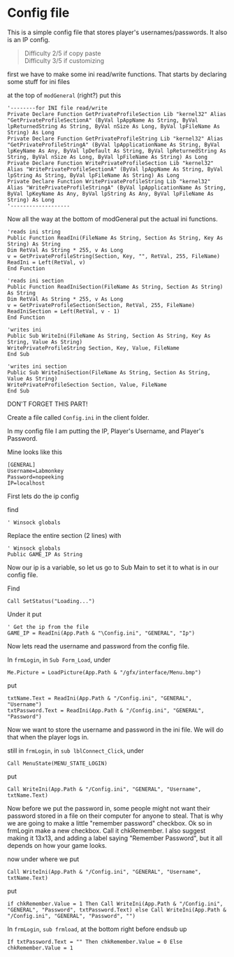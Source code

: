# Config file

This is a simple config file that stores player's usernames/passwords. It also is an IP config.

> Difficulty 2/5 if copy paste  
> Difficulty 3/5 if customizing

first we have to make some ini read/write functions. That starts by declaring some stuff for ini files

at the top of ```modGeneral``` (right?) put this

```vba
'--------for INI file read/write
Private Declare Function GetPrivateProfileSection Lib "kernel32" Alias "GetPrivateProfileSectionA" (ByVal lpAppName As String, ByVal lpReturnedString As String, ByVal nSize As Long, ByVal lpFileName As String) As Long
Private Declare Function GetPrivateProfileString Lib "kernel32" Alias "GetPrivateProfileStringA" (ByVal lpApplicationName As String, ByVal lpKeyName As Any, ByVal lpDefault As String, ByVal lpReturnedString As String, ByVal nSize As Long, ByVal lpFileName As String) As Long
Private Declare Function WritePrivateProfileSection Lib "kernel32" Alias "WritePrivateProfileSectionA" (ByVal lpAppName As String, ByVal lpString As String, ByVal lpFileName As String) As Long
Private Declare Function WritePrivateProfileString Lib "kernel32" Alias "WritePrivateProfileStringA" (ByVal lpApplicationName As String, ByVal lpKeyName As Any, ByVal lpString As Any, ByVal lpFileName As String) As Long
'-------------------
```

Now all the way at the bottom of modGeneral put the actual ini functions.

```vba
'reads ini string
Public Function ReadIni(FileName As String, Section As String, Key As String) As String
Dim RetVal As String * 255, v As Long
v = GetPrivateProfileString(Section, Key, "", RetVal, 255, FileName)
ReadIni = Left(RetVal, v)
End Function
 
'reads ini section
Public Function ReadIniSection(FileName As String, Section As String) As String
Dim RetVal As String * 255, v As Long
v = GetPrivateProfileSection(Section, RetVal, 255, FileName)
ReadIniSection = Left(RetVal, v - 1)
End Function
 
'writes ini
Public Sub WriteIni(FileName As String, Section As String, Key As String, Value As String)
WritePrivateProfileString Section, Key, Value, FileName
End Sub
 
'writes ini section
Public Sub WriteIniSection(FileName As String, Section As String, Value As String)
WritePrivateProfileSection Section, Value, FileName
End Sub
```

DON'T FORGET THIS PART!

Create a file called ```Config.ini``` in the client folder.

In my config file I am putting the IP, Player's Username, and Player's Password.

Mine looks like this

```vba
[GENERAL]
Username=Labmonkey
Password=nopeeking
IP=localhost
```

First lets do the ip config

find

```vba
' Winsock globals
```

Replace the entire section (2 lines) with

```vba
' Winsock globals
Public GAME_IP As String
```

Now our ip is a variable, so let us go to Sub Main to set it to what is in our config file.

Find

```vba
Call SetStatus("Loading...")
```

Under it put

```vba
' Get the ip from the file
GAME_IP = ReadIni(App.Path & "\Config.ini", "GENERAL", "Ip")
```

Now lets read the username and password from the config file.

In ```frmLogin```, in ```Sub Form_Load```, under

```vba
Me.Picture = LoadPicture(App.Path & "/gfx/interface/Menu.bmp")
```

put

```vba
txtName.Text = ReadIni(App.Path & "/Config.ini", "GENERAL", "Username")
txtPassword.Text = ReadIni(App.Path & "/Config.ini", "GENERAL", "Password")
```

Now we want to store the username and password in the ini file. We will do that when the player logs in.

still in ```frmLogin```, in ```sub lblConnect_Click```, under

```vba
Call MenuState(MENU_STATE_LOGIN)
```

put

```vba
Call WriteIni(App.Path & "/Config.ini", "GENERAL", "Username", txtName.Text)
```

Now before we put the password in, some people might not want their password stored in a file on their computer for anyone to steal. That is why we are going to make a little "remember password" checkbox. Ok so in frmLogin make a new checkbox. Call it chkRemember. I also suggest making it 13x13, and adding a label saying "Remember Password", but it all depends on how your game looks.

now under where we put

```vba
Call WriteIni(App.Path & "/Config.ini", "GENERAL", "Username", txtName.Text)
```

put

```vba
if chkRemember.Value = 1 Then Call WriteIni(App.Path & "/Config.ini", "GENERAL", "Password", txtPassword.Text) else Call WriteIni(App.Path & "/Config.ini", "GENERAL", "Password", "")
```

In ```frmLogin```, ```sub frmload```, at the bottom right before endsub up

```vba
If txtPassword.Text = "" Then chkRemember.Value = 0 Else chkRemember.Value = 1
```